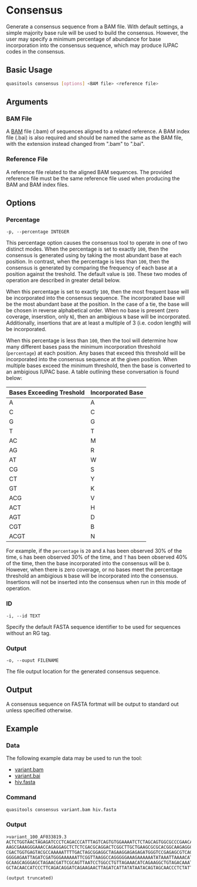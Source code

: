 # Consensus  

Generate a consensus sequence from a BAM file. With default settings, a simple majority base rule will be used to build the consensus. However, the user may specify a minimum percentage of abundance for base incorporation into the consensus sequence, which may produce IUPAC codes in the consensus.

## Basic Usage  

```bash
quasitools consensus [options] <BAM file> <reference file>
```

## Arguments

### BAM File

A [BAM](https://samtools.github.io/hts-specs/SAMv1.pdf) file (.bam) of sequences aligned to a related reference. A BAM index file (.bai) is also required and should be named the same as the BAM file, with the extension instead changed from ".bam" to ".bai".

### Reference File

A reference file related to the aligned BAM sequences. The provided reference file must be the same reference file used when producing the BAM and BAM index files.

## Options  

### Percentage  

```text
-p, --percentage INTEGER
```

This percentage option causes the consensus tool to operate in one of two distinct modes. When the percentage is set to exactly ```100```, then the consensus is generated using by taking the most abundant base at each position. In contrast, when the percentage is less than ```100```, then the consensus is generated by comparing the frequency of each base at a position against the treshold. The default value is ```100```. These two modes of operation are described in greater detail below.

When this percentage is set to exactly ```100```, then the most frequent base will be incorporated into the consensus sequence. The incorporated base will be the most abundant base at the position. In the case of a tie, the base will be chosen in reverse alphabetical order. When no base is present (zero coverage, inserstion, only ```N```), then an ambigious ```N``` base will be incorporated. Additionally, insertions that are at least a multiple of 3 (i.e. codon length) will be incorporated.

When this percentage is less than ```100```, then the tool will determine how many different bases pass the minimum incorporation threshold (```percentage```) at each position. Any bases that exceed this threshold will be incorporated into the consensus sequence at the given position. When multiple bases exceed the minimum threshold, then the base is converted to an ambigious IUPAC base. A table outlining these conversation is found below:

| Bases Exceeding Treshold | Incorporated Base |
|---|---|
| A | A |
| C | C |
| G | G |
| T | T |
| AC | M |
| AG | R |
| AT | W |
| CG | S |
| CT | Y |
| GT | K |
| ACG | V |
| ACT | H |
| AGT | D |
| CGT | B |
| ACGT | N |

For example, if the ```percentage``` is ```20``` and ```A``` has been observed 30% of the time, ```G``` has been observed 30% of the time, and ```T``` has been observed 40% of the time, then the base incorporated into the consensus will be ```D```. However, when there is zero coverage, or no bases meet the percentage threshold an ambigious ```N``` base will be incorporated into the consensus. Insertions will not be inserted into the consensus when run in this mode of operation.

### ID  

```text
-i, --id TEXT
```

Specify the default FASTA sequence identifier to be used for sequences without an RG tag.

### Output

```text
-o, --ouput FILENAME
```

The file output location for the generated consensus sequence.

## Output  

A consensus sequence on FASTA fortmat will be output to standard out unless specified otherwise.

## Example

### Data

The following example data may be used to run the tool:

* [variant.bam](data/variant.bam)
* [variant.bai](data/variant.bai)
* [hiv.fasta](data/hiv.fasta)

### Command

```bash
quasitools consensus variant.bam hiv.fasta
```

### Output

```text
>variant_100_AF033819.3
ACTCTGGTAACTAGAGATCCCTCAGACCCATTTAGTCAGTGTGGAAAATCTCTAGCAGTGGCGCCCGAACAGGGACCTGA
AAGCGAAAGGGAAACCAGAGGAGCTCTCTCGACGCAGGACTCGGCTTGCTGAAGCGCGCACGGCAAGAGGCGAGGGGCGG
CGACTGGTGAGTACGCCAAAAATTTTGACTAGCGGAGGCTAGAAGGAGAGAGATGGGTCCGAGAGCGTCAGTATTAAGCG
GGGGAGAATTAGATCGATGGGAAAAAATTCGGTTAAGGCCAGGGGGAAAGAAAAAATATAAATTAAAACATATAGTATGG
GCAAGCAGGGAGCTAGAACGATTCGCAGTTAATCCTGGCCTGTTAGAAACATCAGAAGGCTGTAGACAAATACTGGGACA
GCTACAACCATCCCTTCAGACAGGATCAGAAGAACTTAGATCATTATATAATACAGTAGCAACCCTCTATTGTGTGCATC

(output truncated)
```

